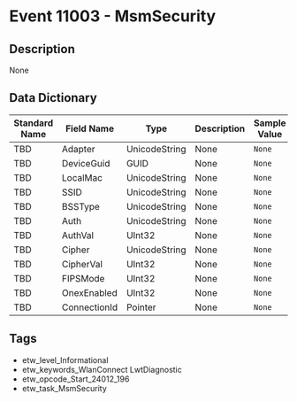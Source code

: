 # Event 11003 - MsmSecurity

## Description
None

## Data Dictionary
|Standard Name|Field Name|Type|Description|Sample Value|
|---|---|---|---|---|
|TBD|Adapter|UnicodeString|None|`None`|
|TBD|DeviceGuid|GUID|None|`None`|
|TBD|LocalMac|UnicodeString|None|`None`|
|TBD|SSID|UnicodeString|None|`None`|
|TBD|BSSType|UnicodeString|None|`None`|
|TBD|Auth|UnicodeString|None|`None`|
|TBD|AuthVal|UInt32|None|`None`|
|TBD|Cipher|UnicodeString|None|`None`|
|TBD|CipherVal|UInt32|None|`None`|
|TBD|FIPSMode|UInt32|None|`None`|
|TBD|OnexEnabled|UInt32|None|`None`|
|TBD|ConnectionId|Pointer|None|`None`|

## Tags
* etw_level_Informational
* etw_keywords_WlanConnect LwtDiagnostic
* etw_opcode_Start_24012_196
* etw_task_MsmSecurity